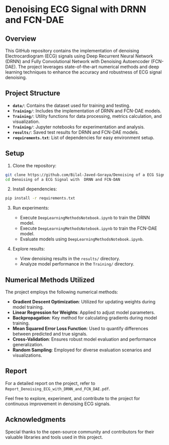 # Denoising ECG Signal with DRNN and FCN-DAE

## Overview

This GitHub repository contains the implementation of denoising Electrocardiogram (ECG) signals using Deep Recurrent Neural Network (DRNN) and Fully Convolutional Network with Denoising Autoencoder (FCN-DAE). The project leverages state-of-the-art numerical methods and deep learning techniques to enhance the accuracy and robustness of ECG signal denoising.

## Project Structure

- **`data/`**: Contains the dataset used for training and testing.
- **`Training/`**: Includes the implementation of DRNN and FCN-DAE models.
- **`Training/`**: Utility functions for data processing, metrics calculation, and visualization.
- **`Training/`**: Jupyter notebooks for experimentation and analysis.
- **`results/`**: Saved test results for DRNN and FCN-DAE models.
- **`requirements.txt`**: List of dependencies for easy environment setup.

## Setup

1. Clone the repository:

```bash
git clone https://github.com/Bilal-Javed-Goraya/Denoising of a ECG Signal with  DRNN and FCN-DAN.git
cd Denoising of a ECG Signal with  DRNN and FCN-DAN
```

2. Install dependencies:

```bash
pip install -r requirements.txt
```

3. Run experiments:

   - Execute `DeepLearningMethodsNotebook.ipynb` to train the DRNN model.
   - Execute `DeepLearningMethodsNotebook.ipynb` to train the FCN-DAE model.
   - Evaluate models using `DeepLearningMethodsNotebook.ipynb`.

4. Explore results:

   - View denoising results in the `results/` directory.
   - Analyze model performance in the `Training/` directory.

## Numerical Methods Utilized

The project employs the following numerical methods:

- **Gradient Descent Optimization**: Utilized for updating weights during model training.
- **Linear Regression for Weights**: Applied to adjust model parameters.
- **Backpropagation**: Key method for calculating gradients during model training.
- **Mean Squared Error Loss Function**: Used to quantify differences between predicted and true signals.
- **Cross-Validation**: Ensures robust model evaluation and performance generalization.
- **Random Sampling**: Employed for diverse evaluation scenarios and visualizations.

## Report

For a detailed report on the project, refer to `Report_Denoising_ECG_with_DRNN_and_FCN_DAE.pdf`.

Feel free to explore, experiment, and contribute to the project for continuous improvement in denoising ECG signals.

## Acknowledgments

Special thanks to the open-source community and contributors for their valuable libraries and tools used in this project.
